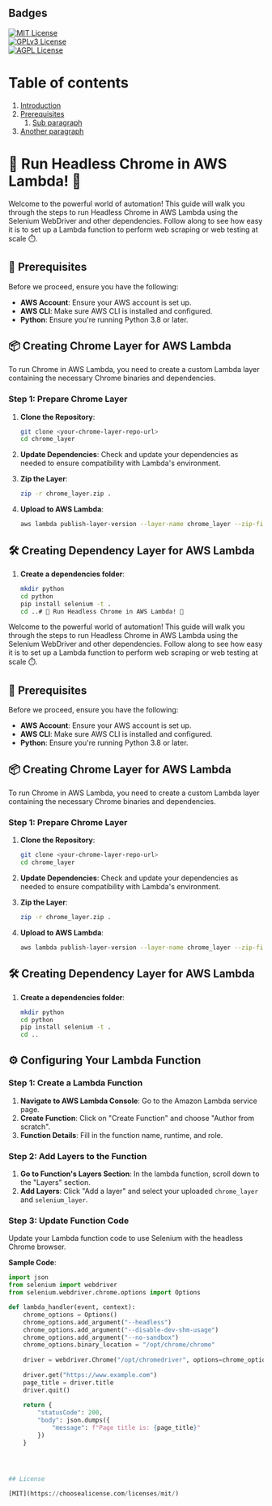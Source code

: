 ## Badges  


[![MIT License](https://img.shields.io/badge/License-MIT-green.svg)](https://choosealicense.com/licenses/mit/)  
[![GPLv3 License](https://img.shields.io/badge/License-GPL%20v3-yellow.svg)](https://choosealicense.com/licenses/gpl-3.0/)  
[![AGPL License](https://img.shields.io/badge/license-AGPL-blue.svg)](https://choosealicense.com/licenses/gpl-3.0/)



# Table of contents  
1. [Introduction](#introduction)  
2. [Prerequisites](#-prerequisites)
    1. [Sub paragraph](#subparagraph1)  
3. [Another paragraph](#paragraph2)  




# 🚀 Run Headless Chrome in AWS Lambda! 🚀 

Welcome to the powerful world of automation! This guide will walk you through the steps to run Headless Chrome in AWS Lambda using the Selenium WebDriver and other dependencies. Follow along to see how easy it is to set up a Lambda function to perform web scraping or web testing at scale ⏱️.

## 🎯 Prerequisites

Before we proceed, ensure you have the following:

- **AWS Account**: Ensure your AWS account is set up.
- **AWS CLI**: Make sure AWS CLI is installed and configured.
- **Python**: Ensure you're running Python 3.8 or later.
  
## 📦 Creating Chrome Layer for AWS Lambda

To run Chrome in AWS Lambda, you need to create a custom Lambda layer containing the necessary Chrome binaries and dependencies.

### Step 1: Prepare Chrome Layer

1. **Clone the Repository**: 
    ```bash
    git clone <your-chrome-layer-repo-url>
    cd chrome_layer
    ```

2. **Update Dependencies**:
    Check and update your dependencies as needed to ensure compatibility with Lambda's environment.

3. **Zip the Layer**:
    ```bash
    zip -r chrome_layer.zip .
    ```

4. **Upload to AWS Lambda**:
    ```bash
    aws lambda publish-layer-version --layer-name chrome_layer --zip-file fileb://chrome_layer.zip --compatible-runtimes python3.8
    ```

## 🛠️ Creating Dependency Layer for AWS Lambda

1. **Create a dependencies folder**:
   ```bash
   mkdir python
   cd python
   pip install selenium -t .
   cd ..# 🚀 Run Headless Chrome in AWS Lambda! 🚀

Welcome to the powerful world of automation! This guide will walk you through the steps to run Headless Chrome in AWS Lambda using the Selenium WebDriver and other dependencies. Follow along to see how easy it is to set up a Lambda function to perform web scraping or web testing at scale ⏱️.

## 🎯 Prerequisites

Before we proceed, ensure you have the following:

- **AWS Account**: Ensure your AWS account is set up.
- **AWS CLI**: Make sure AWS CLI is installed and configured.
- **Python**: Ensure you're running Python 3.8 or later.
  
## 📦 Creating Chrome Layer for AWS Lambda

To run Chrome in AWS Lambda, you need to create a custom Lambda layer containing the necessary Chrome binaries and dependencies.

### Step 1: Prepare Chrome Layer

1. **Clone the Repository**: 
    ```bash
    git clone <your-chrome-layer-repo-url>
    cd chrome_layer
    ```

2. **Update Dependencies**:
    Check and update your dependencies as needed to ensure compatibility with Lambda's environment.

3. **Zip the Layer**:
    ```bash
    zip -r chrome_layer.zip .
    ```

4. **Upload to AWS Lambda**:
    ```bash
    aws lambda publish-layer-version --layer-name chrome_layer --zip-file fileb://chrome_layer.zip --compatible-runtimes python3.8
    ```

## 🛠️ Creating Dependency Layer for AWS Lambda

1. **Create a dependencies folder**:
   ```bash
   mkdir python
   cd python
   pip install selenium -t .
   cd ..

## ⚙️ Configuring Your Lambda Function

### Step 1: Create a Lambda Function

1. **Navigate to AWS Lambda Console**: Go to the Amazon Lambda service page.
2. **Create Function**: Click on "Create Function" and choose "Author from scratch".
3. **Function Details**: Fill in the function name, runtime, and role.

### Step 2: Add Layers to the Function

1. **Go to Function's Layers Section**: In the lambda function, scroll down to the "Layers" section.
2. **Add Layers**: Click "Add a layer" and select your uploaded `chrome_layer` and `selenium_layer`.

### Step 3: Update Function Code

Update your Lambda function code to use Selenium with the headless Chrome browser.

**Sample Code**:
```python
import json
from selenium import webdriver
from selenium.webdriver.chrome.options import Options

def lambda_handler(event, context):
    chrome_options = Options()
    chrome_options.add_argument("--headless")
    chrome_options.add_argument("--disable-dev-shm-usage")
    chrome_options.add_argument("--no-sandbox")
    chrome_options.binary_location = "/opt/chrome/chrome"
    
    driver = webdriver.Chrome("/opt/chromedriver", options=chrome_options)
    
    driver.get("https://www.example.com")
    page_title = driver.title
    driver.quit()
    
    return {
        "statusCode": 200,
        "body": json.dumps({
            "message": f"Page title is: {page_title}"
        })
    }




## License  

[MIT](https://choosealicense.com/licenses/mit/)
